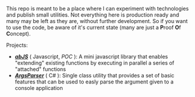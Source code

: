 This repo is meant to be a place where I can experiment with technologies and publish small utilities.
Not everything here is production ready and many may be left as they are, without further development. So if you want to use the code, be aware of it's current state
(many are just a **P**roof **O**f **C**oncept).

Projects:
- **_[abJS](/abJS)_** ( Javascript, *POC* ): A mini javascript library that enables "extending" existing functions by executing in
parallel a series of "attached" functions
- **_[ArgsParser](/ArgsParser)_** ( C# ): Single class utility that provides a set of basic features that can be used to easly parse the
argument given to a console application
